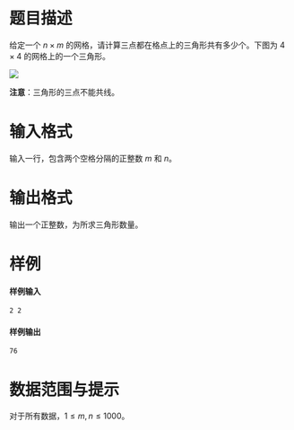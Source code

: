 
# 题目描述

给定一个 $n \times m$ 的网格，请计算三点都在格点上的三角形共有多少个。下图为 $4 \times 4$ 的网格上的一个三角形。

<img src="source/loj/2240/img/aHR0cHM6Ly9vb28uMG8wLm9vby8yMDE3LzA1LzAzLzU5MDkxODY3ZWViZGEucG5n.png">

**注意**：三角形的三点不能共线。

# 输入格式

输入一行，包含两个空格分隔的正整数 $m$ 和 $n$。

# 输出格式

输出一个正整数，为所求三角形数量。

# 样例

#### 样例输入
```plain
2 2
```

#### 样例输出
```plain
76
```

# 数据范围与提示

对于所有数据，$1 \leq m,n \leq 1000$。

